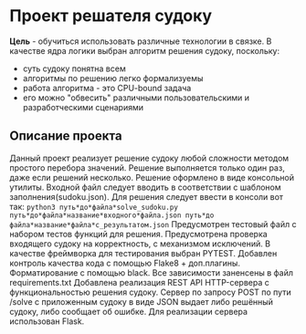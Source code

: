 # Проект решателя судоку

**Цель** - обучиться использовать различные технологии в связке. В качестве ядра логики выбран алгоритм решения судоку, поскольку:

- суть судоку понятна всем
- алгоритмы по решению легко формализуемы
- работа алгоритма - это CPU-bound задача
- его можно "обвесить" различными пользовательскими и разработческими сценариями

## Описание проекта

Данный проект реализует решение судоку любой сложности методом простого перебора значений.
Решение выполняется только один раз, даже если решений несколько.
Решение оформлено в виде консольной утилиты.
Входной файл следует вводить в соответствии с шаблоном заполнения(sudoku.json).
Для решения следует ввести в консоли вот так: `python3 путь*до*файла*solve_sudoku.py путь*до*файла*название*входного*файла.json путь*до файла*название*файла*с_результатом.json`
Предусмотрен тестовый файл с набором тестов функций для решения.
Предусмотрена проверка входящего судоку на корректность, с механизмом исключений.
В качестве фреймворка для тестирования выбран PYTEST.
Добавлен контроль качества кода с помощью Flake8 + доп.плагины.
Форматирование с помощью black.
Все зависимости заненсены в файл requirements.txt
Добавлена реализация REST API HTTP-сервера с функциональностью решения судоку. Сервер по запросу POST по пути /solve с приложенным судоку в виде JSON выдает либо решённый судоку, либо сообщает об ошибке. Для реализации сервера использован Flask.
